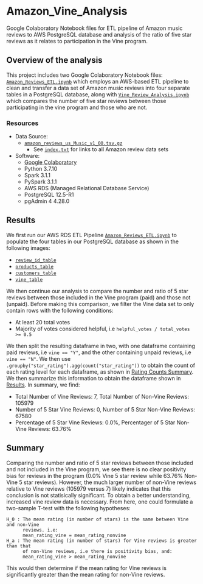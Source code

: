 # Amazon_Vine_Analysis
Google Colaboratory Notebook files for ETL pipeline of Amazon music reviews to
AWS PostgreSQL database and analysis of the ratio of five star reviews as it
relates to participation in the Vine program. 

## Overview of the analysis
This project includes two Google Colaboratory Notebook files:
[`Amazon_Reviews_ETL.ipynb`](Amazon_Reviews_ETL.ipynb) which employs an
AWS-based ETL pipeline to clean and transfer a data set of Amazon music
reviews into four separate tables in a PostgreSQL database, along with
[`Vine_Review_Analysis.ipynb`](Vine_Review_Analysis.ipynb) which compares the
number of five star reviews between those participating in the vine program
and those who are not.

### Resources
- Data Source:
    - [`amazon_reviews_us_Music_v1_00.tsv.gz`](https://s3.amazonaws.com/amazon-reviews-pds/tsv/amazon_reviews_us_Music_v1_00.tsv.gz)
        - See [`index.txt`](Resources/index.txt) for links to all Amazon review data sets
- Software:
    - [Google Colaboratory](https://colab.research.google.com/notebooks/welcome.ipynb)
    - Python 3.7.10
    - Spark 3.1.1
    - PySpark 3.1.1
    - AWS RDS (Managed Relational Database Service)
    - PostgreSQL 12.5-R1
    - pgAdmin 4 4.28.0

## Results
We first run our AWS RDS ETL Pipeline
[`Amazon_Reviews_ETL.ipynb`](Amazon_Reviews_ETL.ipynb) to populate the four
tables in our PostgreSQL database as shown in the following images:
- [`review_id_table`](Images/review_id_table.png)
- [`products_table`](Images/products_table.png)
- [`customers_table`](Images/customers_table.png)
- [`vine_table`](Images/vine_table.png)

We then continue our analysis to compare the number and ratio of 5 star
reviews between those included in the Vine program (paid) and those not (unpaid).
Before making this comparison, we filter the Vine data set to only contain
rows with the following conditions:

- At least 20 total votes
- Majority of votes considered helpful, i.e
`helpful_votes / total_votes >= 0.5`

We then split the resulting dataframe in two, with one dataframe containing
paid reviews, i.e `vine == "Y"`, and the other containing unpaid reviews, i.e
`vine == "N"`. We then use `.groupby("star_rating").agg(count("star_rating"))`
to obtain the count of each rating level for each dataframe, as shown in
[Rating Counts Summary](Images/rating_counts_summary.png). We then summarize
this information to obtain the dataframe shown in
[Results](Images/vine_results_df.png). In summary, we find:

- Total Number of Vine Reviews: 7, Total Number of Non-Vine Reviews: 105979
- Number of 5 Star Vine Reviews: 0, Number of 5 Star Non-Vine Reviews: 67580
- Percentage of 5 Star Vine Reviews: 0.0%, Percentager of 5 Star Non-Vine Reviews: 63.76%

## Summary
Comparing the number and ratio of 5 star reviews between those included and
not included in the Vine program, we see there is no clear positivity bias for
reviews in the program (0.0% Vine 5 star review while 63.76% Non-Vine 5 star reviews).
However, the much larger number of non-Vine reviews relative to Vine reviews
(105979 versus 7) likely indicates that this conclusion is not statisically
significant. To obtain a better understanding, increased vine review data is necessary.
From here, one could formulate a two-sample T-test with the following hypotheses:
```
H_0 : The mean rating (in number of stars) is the same between Vine and non-Vine
      reviews. i.e:
      mean_rating_vine = mean_rating_nonvine
H_a : The mean rating (in number of stars) for Vine reviews is greater than that
      of non-Vine reviews, i.e there is positivity bias, and:
      mean_rating_vine > mean_rating_nonvine
```
This would then determine if the mean rating for Vine reviews is significantly
greater than the mean rating for non-Vine reviews.
